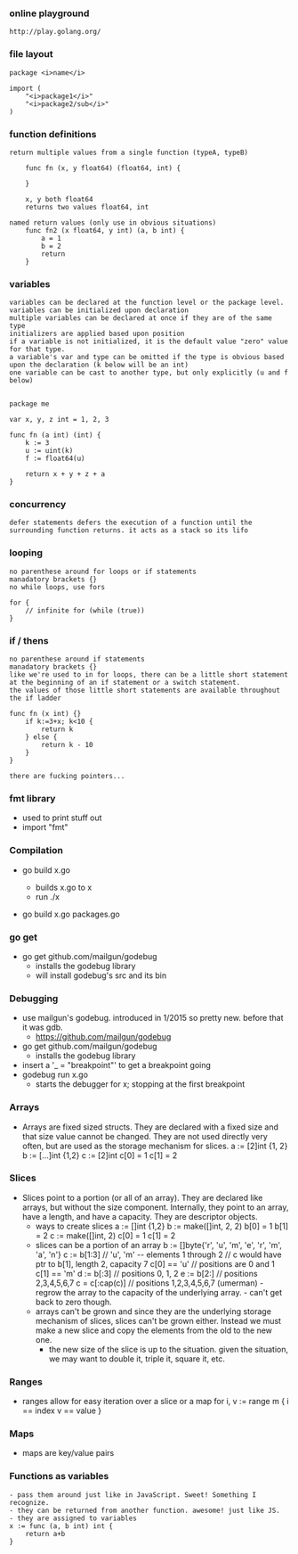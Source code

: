 ### online playground
	http://play.golang.org/
	
### file layout
	package <i>name</i>

	import (
		"<i>package1</i>"
		"<i>package2/sub</i>"
	)

### function definitions
	return multiple values from a single function (typeA, typeB)

		func fn (x, y float64) (float64, int) {

		}

		x, y both float64
		returns two values float64, int

	named return values (only use in obvious situations)
		func fn2 (x float64, y int) (a, b int) {
			a = 1
			b = 2
			return
		}

### variables
	variables can be declared at the function level or the package level.
	variables can be initialized upon declaration
	multiple variables can be declared at once if they are of the same type
	initializers are applied based upon position
	if a variable is not initialized, it is the default value "zero" value for that type.
	a variable's var and type can be omitted if the type is obvious based upon the declaration (k below will be an int)
	one variable can be cast to another type, but only explicitly (u and f below)


	package me

	var x, y, z int = 1, 2, 3

	func fn (a int) (int) {
		k := 3
		u := uint(k)
		f := float64(u)

		return x + y + z + a
	}

### concurrency
	defer statements defers the execution of a function until the surrounding function returns. it acts as a stack so its lifo


### looping
	no parenthese around for loops or if statements
	manadatory brackets {}
	no while loops, use fors

	for {
		// infinite for (while (true))
	}

### if / thens
	no parenthese around if statements
	manadatory brackets {}
	like we're used to in for loops, there can be a little short statement at the beginning of an if statement or a switch statement. 
	the values of those little short statements are available throughout the if ladder

	func fn (x int) {}
		if k:=3+x; k<10 {
			return k
		} else {
			return k - 10
		}
	}

	there are fucking pointers...

### fmt library
* used to print stuff out
* import "fmt"


### Compilation
* go build x.go
	- builds x.go to x
	- run ./x

* go build x.go packages.go

### go get
* go get github.com/mailgun/godebug
	- installs the godebug library
	- will install godebug's src and its bin

### Debugging
* use mailgun's godebug. introduced in 1/2015 so pretty new. before that it was gdb.
	- https://github.com/mailgun/godebug
* go get github.com/mailgun/godebug
	- installs the godebug library
* insert a '_ = "breakpoint"' to get a breakpoint going
* godebug run x.go
	- starts the debugger for x; stopping at the first breakpoint

### Arrays
* Arrays are fixed sized structs. They are declared with a fixed size and that size value cannot be changed. They are not used directly very often, but are used as the storage mechanism for slices.
	a := [2]int {1, 2}
	b := [...]int {1,2}
	c := [2]int
	c[0] = 1
	c[1] = 2

### Slices
* Slices point to a portion (or all of an array). They are declared like arrays, but without the size component. Internally, they point to an array, have a length, and have a capacity. They are descriptor objects.
	- ways to create slices
		a := []int {1,2}
		b := make([]int, 2, 2)
		b[0] = 1
		b[1] = 2
	 	c := make([]int, 2)
		c[0] = 1
		c[1] = 2		
	- slices can be a portion of an array
		b := []byte{'r', 'u', 'm', 'e', 'r', 'm', 'a', 'n'}
		c := b[1:3] // 'u', 'm' -- elements 1 through 2
			// c would have ptr to b[1], length 2, capacity 7 
		c[0] == 'u' // positions are 0 and 1
		c[1] == 'm'
		d := b[:3] // positions 0, 1, 2
		e := b[2:] // positions 2,3,4,5,6,7
		c = c[:cap(c)] // positions 1,2,3,4,5,6,7 (umerman)
			- regrow the array to the capacity of the underlying array.
			- can't get back to zero though. 
	- arrays can't be grown and since they are the underlying storage mechanism of slices, slices can't be grown either. Instead we must make a new slice and copy the elements from the old to the new one.
		- the new size of the slice is up to the situation. given the situation, we may want to double it, triple it, square it, etc.

### Ranges
* ranges allow for easy iteration over a slice or a map
	for i, v := range m {
		i == index
		v == value
	}

### Maps
* maps are key/value pairs

### Functions as variables
	- pass them around just like in JavaScript. Sweet! Something I recognize.
	- they can be returned from another function. awesome! just like JS.
	- they are assigned to variables
	x := func (a, b int) int {
		return a+b
	}







